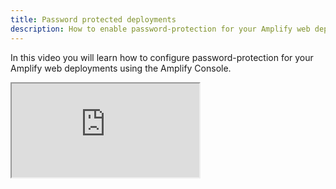 ```yaml
---
title: Password protected deployments
description: How to enable password-protection for your Amplify web deployments
---
```


In this video you will learn how to configure password-protection for your Amplify web deployments using the Amplify Console.

<iframe
  allowfullscreen
  src="https://www.youtube.com/embed/QIxm9HPefT0"
></iframe>